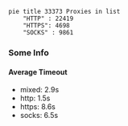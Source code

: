 
```mermaid
pie title 33373 Proxies in list
    "HTTP" : 22419
    "HTTPS": 4698
    "SOCKS" : 9861
```

### Some Info
#### Average Timeout

- mixed: 2.9s
- http: 1.5s
- https: 8.6s
- socks: 6.5s